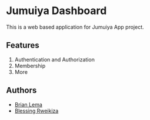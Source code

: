 # Jumuiya Dashboard
This is a web based application for Jumuiya App project.

## Features
1. Authentication and Authorization
1. Membership
1. More

## Authors
- [Brian Lema](https://github.com/b-lemy)
- [Blessing Rweikiza](https://github.com/blessnathan01)

